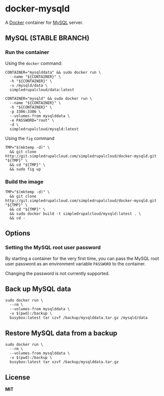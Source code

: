 # docker-mysqld

A [Docker](https://docker.com/) container for [MySQL](http://www.mysql.com/) server.

## MySQL (STABLE BRANCH)

### Run the container

Using the `docker` command:

    CONTAINER="mysqlddata" && sudo docker run \
      --name "${CONTAINER}" \
      -h "${CONTAINER}" \
      -v /mysqld/data \
      simpledrupalcloud/data:latest

    CONTAINER="mysqld" && sudo docker run \
      --name "${CONTAINER}" \
      -h "${CONTAINER}" \
      -p 3306:3306 \
      --volumes-from mysqlddata \
      -e PASSWORD="root" \
      -d \
      simpledrupalcloud/mysqld:latest

Using the `fig` command

    TMP="$(mktemp -d)" \
      && git clone http://git.simpledrupalcloud.com/simpledrupalcloud/docker-mysqld.git "${TMP}" \
      && cd "${TMP}" \
      && sudo fig up

### Build the image

    TMP="$(mktemp -d)" \
      && git clone http://git.simpledrupalcloud.com/simpledrupalcloud/docker-mysqld.git "${TMP}" \
      && cd "${TMP}" \
      && sudo docker build -t simpledrupalcloud/mysqld:latest . \
      && cd -

## Options

### Setting the MySQL root user password

By starting a container for the very first time, you can pass the MySQL root user password as an environment variable `PASSWORD` to the container.

Changing the password is not currently supported.

## Back up MySQL data

    sudo docker run \
      --rm \
      --volumes-from mysqlddata \
      -v $(pwd):/backup \
      busybox:latest tar czvf /backup/mysqlddata.tar.gz /mysqld/data

## Restore MySQL data from a backup

    sudo docker run \
      --rm \
      --volumes-from mysqlddata \
      -v $(pwd):/backup \
      busybox:latest tar xzvf /backup/mysqlddata.tar.gz

## License

**MIT**
